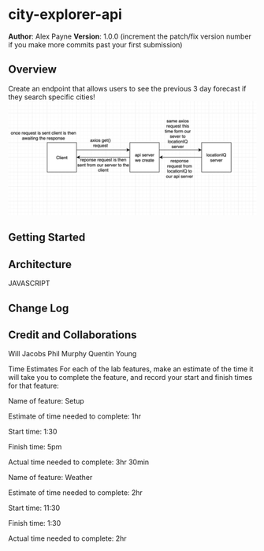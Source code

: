 # city-explorer-api

**Author**: Alex Payne
**Version**: 1.0.0 (increment the patch/fix version number if you make more commits past your first submission)

## Overview
Create an endpoint that allows users to see the previous 3 day forecast if they search specific cities!
![umi](/img/uml.png)

## Getting Started
<!-- What are the steps that a user must take in order to build this app on their own machine and get it running? -->

## Architecture
JAVASCRIPT 

## Change Log


## Credit and Collaborations
Will Jacobs
Phil Murphy 
Quentin Young

Time Estimates
For each of the lab features, make an estimate of the time it will take you to complete the feature, and record your start and finish times for that feature:

Name of feature: Setup

Estimate of time needed to complete: 1hr

Start time: 1:30

Finish time: 5pm 

Actual time needed to complete: 3hr 30min

Name of feature: Weather

Estimate of time needed to complete: 2hr

Start time: 11:30

Finish time: 1:30

Actual time needed to complete: 2hr


